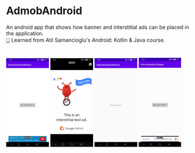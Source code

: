 # AdmobAndroid
An android app that shows how banner and interstitial ads can be placed in the application.<br>
[:white_medium_square:](https://www.udemy.com/course/android-o-mobil-uygulama-dersi-kotlin-java/) Learned from Atil Samancioglu's Android: Kotlin & Java course.  
<br><br>
<img src="assets/img1.jpg?raw=true" width=23%> 
<img src="assets/img2.jpg?raw=true" width=23%> 
<img src="assets/img3.jpg?raw=true" width=23%>
<img src="assets/appGif.gif?raw=true" width=23%> 